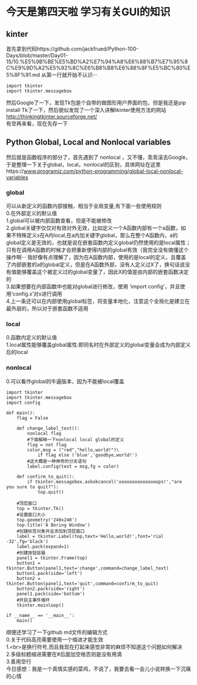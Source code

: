 
今天是第四天啦 学习有关GUI的知识
============================================
kinter
----------------------------
首先拿到代码https://github.com/jackfrued/Python-100-Days/blob/master/Day01-15/10.%E5%9B%BE%E5%BD%A2%E7%94%A8%E6%88%B7%E7%95%8C%E9%9D%A2%E5%92%8C%E6%B8%B8%E6%88%8F%E5%BC%80%E5%8F%91.md
从第一行就开始不认识···

  

    import tkinter
    import tkinter.messagebox


然后Google了一下，发现Tk包是个自带的做图形用户界面的包，但是我还是pip install Tk了一下，然后貌似发现了一个深入讲解tkinter使用方法的网站<br>
http://thinkingtkinter.sourceforge.net/<br>
有空再来看，现在先存一下


Python Global, Local and Nonlocal variables
------------------------------------------
然后就是函数程序的部分了，首先遇到了 nonlocal ，又不懂，乖乖滚去Google，于是整理一下关于global，local，nonlocal的区别，具体网址在这里https://www.programiz.com/python-programming/global-local-nonlocal-variables<br>

### global

可以从新定义的函数内部接触，相当于全局变量,有下面一些使用规则<br>
0.在外部定义的默认值<br>
1.global可以被内部函数查看，但是不能被修改<br>
2.global关键字仅仅对有效对外无效，比如定义一个A函数内部有一个a函数，如果不特殊定义x在A内local,在a内加关键字global，那么在整个A函数内，a的global定义是无效的，也就是说在嵌套函数内定义global仍然使用的是local属性；只有在调用A函数的时候才会把重新使得内部的global有效（我完全没有搞懂这个操作啊···
  我好像有点理解了，因为在A函数内部，使用的是local的定义，且覆盖了内部嵌套的a的global定义，但是在A函数外部，没有人定义过X了，换句话说没有值能够覆盖这个被定义过的global变量了，因此X的值是由内部的嵌套函数决定的<br>
3.如果想要在内部函数中也能对global进行修改，使用 ‘import config’，并且使用‘config.x’对x进行调用<br>
4.上一条还可以在内部使用global标签，将变量本地化，注意这个全局化是建立在最外层的，所以对于嵌套函数不适用<br>

### local

0.函数内定义的默认值<br>
1.local属性能够覆盖global属性:即同名时在外部定义的global变量会成为内部定义后的local<br>

### nonlocal

0.可以看作global的牛逼版本，因为不能被local覆盖<br>

  

    import tkinter
    import tkinter.messagebox
    import config

    def main():
        flag = False

        def change_label_text():
            nonlocal flag
            #下面解释一下nonlocal local global的定义
            flag = not flag
            color,msg = ("red","hello,world!")\
                if flag else ('blue','goodbye,world!')
            #这大概是一种神奇的分支语句
            label.config(text = msg,fg = color)

        def confirm_to_quit():
            if tkinter.messagebox.askokcancel('ooooooooooooooops!',"are you sure to quit?"):
                top.quit()

        #顶层窗口
        top = tkinter.Tk()
        #设置窗口大小
        top.geometry('240x240')
        top.title('A Boring Window')
        #创建标签对象并且添加到顶层窗口
        label = tkinter.Label(top,text='Hello,world!',font='rial -32',fg='black')
        label.pack(expand=1)
        #创建按钮容器
        panel1 = tkinter.Frame(top)
        button1 = tkinter.Button(panel1,text='change',command=change_label_text)
        button1.pack(side='left')
        button2 = tkinter.Button(panel1,text='quit',command=confirm_to_quit)
        button2.pack(side='right')
        panel1.pack(side='bottom')
        #开启主事件循环
        tkinter.mainloop()

    if __name__ == '__main__':
        main()

  
顺便还学习了一下github md文件的编辑方式<br>
0.关于代码高亮需要使用一个缩进才能生效<br>
1.\<br>是换行符号,而且我现在打起来感觉非常的麻烦不知道这个问题如何解决<br>
2.多级标题缩进需要在#后面加空格否则是没有用滴<br>
3.善用空行<br>
今日感想：我是一个真情实感的菜鸡，不说了，我要去看一会儿小说转换一下沉痛的心情

